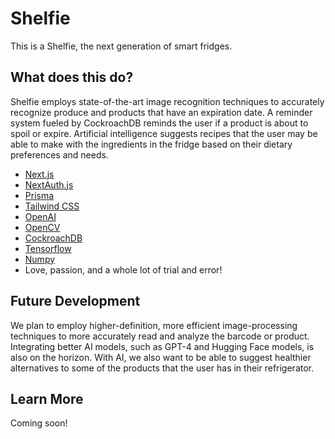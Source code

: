 # Shelfie

This is a Shelfie, the next generation of smart fridges.

## What does this do?

Shelfie employs state-of-the-art image recognition techniques to accurately recognize produce and products that have an expiration date. A reminder system fueled by CockroachDB reminds the user if a product is about to spoil or expire. Artificial intelligence suggests recipes that the user may be able to make with the ingredients in the fridge based on their dietary preferences and needs.

- [Next.js](https://nextjs.org)
- [NextAuth.js](https://next-auth.js.org)
- [Prisma](https://prisma.io)
- [Tailwind CSS](https://tailwindcss.com)
- [OpenAI](https://openai.com)
- [OpenCV](https://opencv.org)
- [CockroachDB](https://cockroachlabs.com)
- [Tensorflow](https://tensorflow.org)
- [Numpy](https://numpy.org)
- Love, passion, and a whole lot of trial and error!

## Future Development

We plan to employ higher-definition, more efficient image-processing techniques to more accurately read and analyze the barcode or product. Integrating better AI models, such as GPT-4 and Hugging Face models, is also on the horizon. With AI, we also want to be able to suggest healthier alternatives to some of the products that the user has in their refrigerator.

## Learn More

Coming soon!
